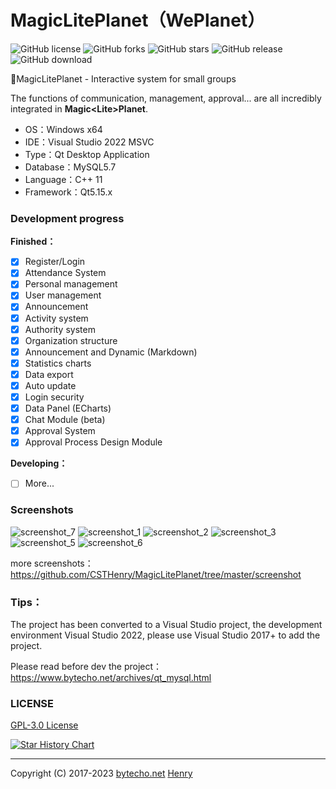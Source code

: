# MagicLitePlanet（WePlanet）

![GitHub license](https://img.shields.io/github/license/CSTHenry/MagicLitePlanet?style=flat-square)
![GitHub forks](https://img.shields.io/github/forks/CSTHenry/MagicLitePlanet?style=flat-square)
![GitHub stars](https://img.shields.io/github/stars/CSTHenry/MagicLitePlanet?style=flat-square)
![GitHub release](https://img.shields.io/github/v/release/CSTHenry/MagicLitePlanet?include_prereleases&style=flat-square)
![GitHub download](https://img.shields.io/github/downloads/CSTHenry/MagicLitePlanet/total?style=flat-square)

🚀MagicLitePlanet - Interactive system for small groups

  The functions of communication, management, approval... are all incredibly integrated in **Magic<Lite\>Planet**.

- OS：Windows x64
- IDE：Visual Studio 2022 MSVC
- Type：Qt Desktop Application
- Database：MySQL5.7
- Language：C++ 11
- Framework：Qt5.15.x

### Development progress

**Finished：**

* [x] Register/Login
* [x] Attendance System
* [x] Personal management
* [x] User management
* [x] Announcement
* [x] Activity system
* [x] Authority system
* [x] Organization structure
* [x] Announcement and Dynamic (Markdown)
* [x] Statistics charts
* [x] Data export
* [x] Auto update
* [x] Login security
* [x] Data Panel (ECharts)
* [x] Chat Module (beta)
* [x] Approval System
* [x] Approval Process Design Module

**Developing：**

* [ ] More...

### Screenshots

![screenshot_7](https://github.com/CSTHenry/MagicLitePlanet/blob/master/screenshot/screenshot_12.png)
![screenshot_1](https://github.com/CSTHenry/MagicLitePlanet/blob/master/screenshot/screenshot_10.png)
![screenshot_2](https://github.com/CSTHenry/MagicLitePlanet/blob/master/screenshot/screenshot_2.jpg)
![screenshot_3](https://github.com/CSTHenry/MagicLitePlanet/blob/master/screenshot/screenshot_3.jpg)
![screenshot_5](https://github.com/CSTHenry/MagicLitePlanet/blob/master/screenshot/screenshot_6.png)
![screenshot_6](https://github.com/CSTHenry/MagicLitePlanet/blob/master/screenshot/screenshot_9.png)

more screenshots：https://github.com/CSTHenry/MagicLitePlanet/tree/master/screenshot

### Tips：

The project has been converted to a Visual Studio project, the development environment Visual Studio 2022, please use Visual Studio 2017+ to add the project.

Please read before dev the project：https://www.bytecho.net/archives/qt_mysql.html

### LICENSE

[GPL-3.0 License](https://github.com/csthenry/MagicLitePlanet/blob/master/LICENSE)

[![Star History Chart](https://api.star-history.com/svg?repos=csthenry/MagicLitePlanet&type=Date)](https://star-history.com/#csthenry/MagicLitePlanet&Date)

---

Copyright (C) 2017-2023 [bytecho.net](https://www.bytecho.net/) [Henry](https://www.bytecho.net/about.html) 
